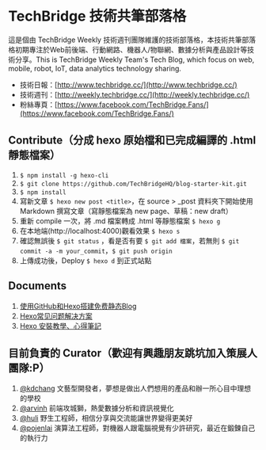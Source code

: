 # TechBridge 技術共筆部落格
這是個由 TechBridge Weekly 技術週刊團隊維護的技術部落格，本技術共筆部落格初期專注於Web前後端、行動網路、機器人/物聯網、數據分析與產品設計等技術分享。This is TechBridge Weekly Team's Tech Blog, which focus on web, mobile, robot, IoT, data analytics technology sharing. 

- 技術日報：[http://www.techbridge.cc/](http://www.techbridge.cc/)
- 技術週刊：[http://weekly.techbridge.cc/](http://weekly.techbridge.cc/)
- 粉絲專頁：[https://www.facebook.com/TechBridge.Fans/](https://www.facebook.com/TechBridge.Fans/)

## Contribute（分成 hexo 原始檔和已完成編譯的 .html 靜態檔案）
1. `$ npm install -g hexo-cli`
2. `$ git clone https://github.com/TechBridgeHQ/blog-starter-kit.git`
3. `$ npm install`
4. 寫新文章 `$ hexo new post <title>`，在 source > _post 資料夾下開始使用 Markdown 撰寫文章（寫靜態檔案為 new page、草稿：new draft）
5. 重新 compile 一次，將 .md 檔案轉成 .html 等靜態檔案 `$ hexo g `
6. 在本地端(http://localhost:4000)觀看效果 `$ hexo s`
7. 確認無誤後 `$ git status` ，看是否有要 `$ git add 檔案`，若無則 `$ git commit -a -m your_commit`，`$ git push origin`
8. 上傳成功後，Deploy `$ hexo d` 到正式站點

## Documents
1. [使用GitHub和Hexo搭建免费静态Blog](http://wsgzao.github.io/post/hexo-guide/)
2. [Hexo常见问题解决方案](https://xuanwo.org/2014/08/14/hexo-usual-problem/)
3. [Hexo 安裝教學、心得筆記](https://wwssllabcd.github.io/blog/2014/12/22/how-to-install-hexo/)

## 目前負責的 Curator（歡迎有興趣朋友跳坑加入策展人團隊:P）
1. [@kdchang](http://blog.kdchang.cc) 文藝型開發者，夢想是做出人們想用的產品和辦一所心目中理想的學校
2. [@arvinh](http://cv.arvinh.info) 前端攻城獅，熱愛數據分析和資訊視覺化
3. [@huli](http://huli.logdown.com) 野生工程師，相信分享與交流能讓世界變得更美好
4. [@pojenlai](https://pojenlai.wordpress.com/) 演算法工程師，對機器人跟電腦視覺有少許研究，最近在鍛鍊自己的執行力
